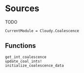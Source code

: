 # Sources

TODO

```@meta
CurrentModule = Cloudy.Coalescence
```

## Functions

```@docs
get_int_coalescence
update_coal_ints!
initialize_coalescence_data
```


